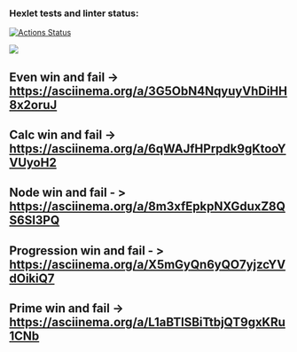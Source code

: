 ### Hexlet tests and linter status:
[![Actions Status](https://github.com/areldin8/java-project-61/workflows/hexlet-check/badge.svg)](https://github.com/areldin8/java-project-61/actions)
																
<a href="https://codeclimate.com/github/areldin8/java-project-61/maintainability"><img src="https://api.codeclimate.com/v1/badges/b960cc7c1689411cb3c8/maintainability" /></a>

Even win and fail -> https://asciinema.org/a/3G5ObN4NqyuyVhDiHH8x2oruJ
-----------------------------------------------------------------------------------------------------
Calc win and fail -> https://asciinema.org/a/6qWAJfHPrpdk9gKtooYVUyoH2
-----------------------------------------------------------------------------------------------------
Node win and fail - > https://asciinema.org/a/8m3xfEpkpNXGduxZ8QS6SI3PQ
-----------------------------------------------------------------------------------------------------
Progression win and fail - > https://asciinema.org/a/X5mGyQn6yQO7yjzcYVdOikiQ7
-----------------------------------------------------------------------------------------------------
Prime win and fail -> https://asciinema.org/a/L1aBTlSBiTtbjQT9gxKRu1CNb
-----------------------------------------------------------------------------------------------------